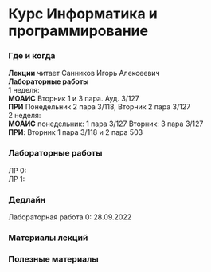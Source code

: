 # Курс Информатика и программирование

### Где и когда
**Лекции** читает Санников Игорь Алексеевич  
**Лабораторные работы**  
1 неделя:  
**МОАИС** Вторник 1 и 3 пара. Ауд. 3/127  
**ПРИ** Понедельник 2 пара 3/118, Вторник 2 пара 3/127  
2 неделя:  
**МОАИС** понедельник: 1 пара 3/127 Вторник: 3 пара 3/127  
**ПРИ**: Вторник 1 пара 3/118 и 2 пара 503

### Лабораторные работы  

ЛР 0:   
ЛР 1:  

### Дедлайн
Лабораторная работа 0: 28.09.2022  
  

### Материалы лекций

### 


### Полезные материалы